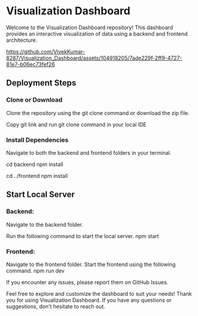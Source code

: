 # Visualization Dashboard
Welcome to the Visualization Dashboard repository! This dashboard provides an interactive visualization of data using a backend and frontend architecture.

https://github.com/VivekKumar-8287/Visualization_Dashboard/assets/104918205/7ade229f-2ff9-4727-81e7-b06ec73fef26


## Deployment Steps
### Clone or Download
Clone the repository using the git clone command or download the zip file.


Copy git link and run git clone command in your local IDE

### Install Dependencies
Navigate to both the backend and frontend folders in your terminal.



cd backend
npm install

cd ../frontend
npm install


## Start Local Server
### Backend:

Navigate to the backend folder.

Run the following command to start the local server.
npm start





### Frontend:

Navigate to the frontend folder.
Start the frontend using the following command.
npm run dev

If you encounter any issues, please report them on GitHub Issues.

Feel free to explore and customize the dashboard to suit your needs! Thank you for using Visualization Dashboard. If you have any questions or suggestions, don't hesitate to reach out.
